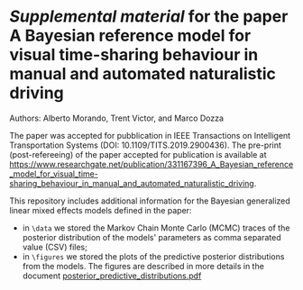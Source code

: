 # _Supplemental material_ for the paper A Bayesian reference model for visual time-sharing behaviour in manual and automated naturalistic driving

Authors: Alberto Morando, Trent Victor, and Marco Dozza

The paper was accepted for pubblication in IEEE Transactions on Intelligent Transportation Systems (DOI: 10.1109/TITS.2019.2900436).
The pre-print (post-refereeing) of the paper accepted for publication is available at https://www.researchgate.net/publication/331167396_A_Bayesian_reference_model_for_visual_time-sharing_behaviour_in_manual_and_automated_naturalistic_driving.

This repository includes additional information for the Bayesian generalized linear mixed effects models defined in the paper:
- in `\data` we stored the Markov Chain Monte Carlo (MCMC) traces of the posterior distribution of the models' parameters as comma separated value (CSV) files; 
- in `\figures` we stored the plots of the predictive posterior distributions from the models. The figures are described in more details in the document [posterior_predictive_distributions.pdf](https://github.com/ruvigroup/Paper_VTS_2018_supplemental/blob/master/posterior_predictive_distributions.pdf)
